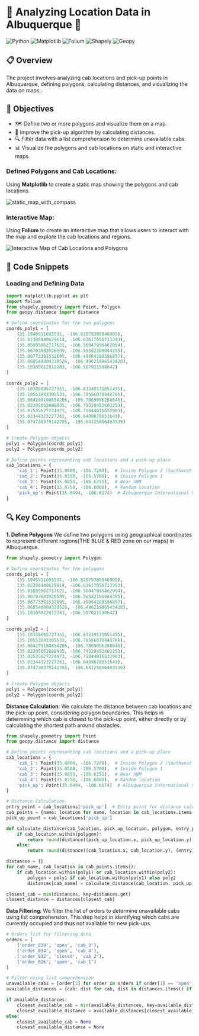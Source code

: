 # 🚖 Analyzing Location Data in Albuquerque 🚖

![Python](https://img.shields.io/badge/Python-3.8+-blue.svg)
![Matplotlib](https://img.shields.io/badge/Matplotlib-3.4.2+-red.svg)
![Folium](https://img.shields.io/badge/Folium-0.12.1+-green.svg)
![Shapely](https://img.shields.io/badge/Shapely-1.7.1+-orange.svg)
![Geopy](https://img.shields.io/badge/Geopy-2.1.0+-purple.svg)

## 📋 Overview

The project involves analyzing cab locations and pick-up points in Albuquerque, defining polygons, calculating distances, and visualizing the data on maps.

## 🎯 Objectives

- 🗺️ Define two or more polygons and visualize them on a map.
- 📏 Improve the pick-up algorithm by calculating distances.
- 🔍 Filter data with a list comprehension to determine unavailable cabs.
- 📊 Visualize the polygons and cab locations on static and interactive maps.


### Defined Polygons and Cab Locations:
Using **Matplotlib** to create a static map showing the polygons and cab locations.

![static_map_with_compass](https://github.com/user-attachments/assets/b1bd4691-72f3-4ed0-847b-4af0634231d6)

### Interactive Map:
Using **Folium** to create an interactive map that allows users to interact with the map and explore the cab locations and regions.

![Interactive Map of Cab Locations and Polygons](https://github.com/user-attachments/assets/fdd16655-1581-460d-aecf-0b8e4c108739)


## 🧩 Code Snippets

### Loading and Defining Data
```python
import matplotlib.pyplot as plt
import folium
from shapely.geometry import Point, Polygon
from geopy.distance import distance

# Define coordinates for the two polygons
coords_poly1 = [
    (35.1046911691531, -106.62879386046905),
    (35.02388440629614, -106.63617056713393),
    (35.05805862717621, -106.56947996462094),
    (35.06703883926599, -106.56582106044395),
    (35.06773391532695, -106.49864180586857),
    (35.068548804338526, -106.49621986543428),
    (35.10309822812283, -106.587021598642)
]

coords_poly2 = [
    (35.10388605727355, -106.63249131051455),
    (35.10553893305533, -106.70566070848766),
    (35.064299180854206, -106.7869096288846),
    (35.02395052888935, -106.79328452602253),
    (35.02535627274973, -106.71844016632903),
    (35.02344323227261, -106.6409678651649),
    (35.074730379142785, -106.64125656403539)
]

# Create Polygon objects
poly1 = Polygon(coords_poly1)
poly2 = Polygon(coords_poly2)

# Define points representing cab locations and a pick-up place
cab_locations = {
    'cab_1': Point(35.0800, -106.7200),  # Inside Polygon 2 (Southwest Region)
    'cab_2': Point(35.0580, -106.5700),  # Inside Polygon 1
    'cab_3': Point(35.0853, -106.6255),  # Near UNM
    'cab_4': Point(35.0750, -106.6000),  # Random location
    'pick_up': Point(35.0494, -106.6174)  # Albuquerque International Sunport
}
```
## 🔍 Key Components
**1. Define Polygons**
We define two polygons using geographical coordinates to represent different regions(THE BLUE & RED zone on our maps) in Albuquerque.
```python
from shapely.geometry import Polygon

# Define coordinates for the polygons
coords_poly1 = [
    (35.1046911691531, -106.62879386046905),
    (35.02388440629614, -106.63617056713393),
    (35.05805862717621, -106.56947996462094),
    (35.06703883926599, -106.56582106044395),
    (35.06773391532695, -106.49864180586857),
    (35.068548804338526, -106.49621986543428),
    (35.10309822812283, -106.587021598642)
]

coords_poly2 = [
    (35.10388605727355, -106.63249131051455),
    (35.10553893305533, -106.70566070848766),
    (35.064299180854206, -106.7869096288846),
    (35.02395052888935, -106.79328452602253),
    (35.02535627274973, -106.71844016632903),
    (35.02344323227261, -106.6409678651649),
    (35.074730379142785, -106.64125656403539)
]

# Create Polygon objects
poly1 = Polygon(coords_poly1)
poly2 = Polygon(coords_poly2)
```
**Distance Calculation**:
We calculate the distance between cab locations and the pick-up point, considering polygon boundaries. This helps in determining which cab is closest to the pick-up point, either directly or by calculating the shortest path around obstacles.

```python
from shapely.geometry import Point
from geopy.distance import distance

# Define points representing cab locations and a pick-up place
cab_locations = {
    'cab_1': Point(35.0800, -106.7200),  # Inside Polygon 2 (Southwest Region)
    'cab_2': Point(35.0580, -106.5700),  # Inside Polygon 1
    'cab_3': Point(35.0853, -106.6255),  # Near UNM
    'cab_4': Point(35.0750, -106.6000),  # Random location
    'pick_up': Point(35.0494, -106.6174)  # Albuquerque International Sunport
}

# Distance Calculation
entry_point = cab_locations['pick_up']  # Entry point for distance calculation (Pick-Up Location)
cab_points = {name: location for name, location in cab_locations.items() if name != 'pick_up'}
pick_up_point = cab_locations['pick_up']

def calculate_distance(cab_location, pick_up_location, polygon, entry_point):
    if cab_location.within(polygon):
        return round(distance((pick_up_location.x, pick_up_location.y), (cab_location.x, cab_location.y)).miles, 2)
    else:
        return round(distance((cab_location.x, cab_location.y), (entry_point.x, entry_point.y)).miles + distance((entry_point.x, entry_point.y), (pick_up_location.x, pick_up_location.y)).miles, 2)

distances = {}
for cab_name, cab_location in cab_points.items():
    if cab_location.within(poly1) or cab_location.within(poly2):
        polygon = poly1 if cab_location.within(poly1) else poly2
        distances[cab_name] = calculate_distance(cab_location, pick_up_point, polygon, entry_point)

closest_cab = min(distances, key=distances.get)
closest_distance = distances[closest_cab]
```
**Data Filtering**:
We filter the list of orders to determine unavailable cabs using list comprehension. This step helps in identifying which cabs are currently occupied and thus not available for new pick-ups.

```python
# Orders list for filtering data
orders = [
    ('order_039', 'open', 'cab_3'),
    ('order_034', 'open', 'cab_4'),
    ('order_032', 'closed', 'cab_2'),
    ('order_026', 'open', 'cab_1')
]

# Filter using list comprehension
unavailable_cabs = [order[2] for order in orders if order[1] == 'open']
available_distances = {cab: dist for cab, dist in distances.items() if cab not in unavailable_cabs}

if available_distances:
    closest_available_cab = min(available_distances, key=available_distances.get)
    closest_available_distance = available_distances[closest_available_cab]
else:
    closest_available_cab = None
    closest_available_distance = None
```





